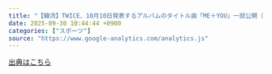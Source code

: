 ```yaml
---
title: "【韓流】TWICE、10月10日発表するアルバムのタイトル曲「ME＋YOU」一部公開（日刊スポーツ） - Yahoo!ニュース"
date: 2025-09-30 10:44:44 +0900
categories: ["スポーツ"]
source: "https://www.google-analytics.com/analytics.js"
---
```


[出典はこちら](https://www.google-analytics.com/analytics.js)
